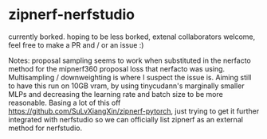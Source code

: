 # zipnerf-nerfstudio

currently borked. hoping to be less borked, extenal collaborators welcome, feel free to make a PR and / or an issue :)

Notes:
proposal sampling seems to work when substituted in the nerfacto method for the mipnerf360 proposal loss that nerfacto was using. 
Multisampling / downweighting is where I suspect the issue is. 
Aiming still to have this run on 10GB vram, by using tinycudann's marginally smaller MLPs and decreasing the learning rate and batch size to be more reasonable.
Basing a lot of this off https://github.com/SuLvXiangXin/zipnerf-pytorch, just trying to get it further integrated with nerfstudio so we can officially list zipnerf as an external method for nerfstudio.
